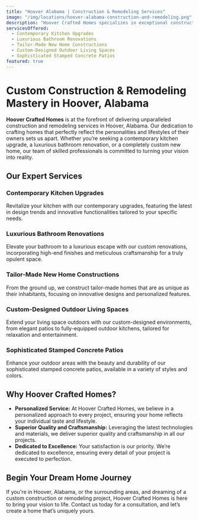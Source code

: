```yaml
---
title: "Hoover Alabama | Construction & Remodeling Services"
image: "/img/locations/hoover-alabama-construction-and-remodeling.png"
description: "Hoover Crafted Homes specializes in exceptional construction and remodeling services in Hoover, Alabama, delivering personalized and innovative home solutions tailored to your unique lifestyle."
servicesOffered:
  - Contemporary Kitchen Upgrades
  - Luxurious Bathroom Renovations
  - Tailor-Made New Home Constructions
  - Custom-Designed Outdoor Living Spaces
  - Sophisticated Stamped Concrete Patios
featured: true
---
```


# Custom Construction & Remodeling Mastery in Hoover, Alabama

**Hoover Crafted Homes** is at the forefront of delivering unparalleled construction and remodeling services in Hoover, Alabama. Our dedication to crafting homes that perfectly reflect the personalities and lifestyles of their owners sets us apart. Whether you’re seeking a contemporary kitchen upgrade, a luxurious bathroom renovation, or a completely custom new home, our team of skilled professionals is committed to turning your vision into reality.

## Our Expert Services

### Contemporary Kitchen Upgrades

Revitalize your kitchen with our contemporary upgrades, featuring the latest in design trends and innovative functionalities tailored to your specific needs.

### Luxurious Bathroom Renovations

Elevate your bathroom to a luxurious escape with our custom renovations, incorporating high-end finishes and meticulous craftsmanship for a truly opulent space.

### Tailor-Made New Home Constructions

From the ground up, we construct tailor-made homes that are as unique as their inhabitants, focusing on innovative designs and personalized features.

### Custom-Designed Outdoor Living Spaces

Extend your living space outdoors with our custom-designed environments, from elegant patios to fully-equipped outdoor kitchens, tailored for relaxation and entertainment.

### Sophisticated Stamped Concrete Patios

Enhance your outdoor areas with the beauty and durability of our sophisticated stamped concrete patios, available in a variety of styles and colors.

## Why Hoover Crafted Homes?

- **Personalized Service:** At Hoover Crafted Homes, we believe in a personalized approach to every project, ensuring your home reflects your individual taste and lifestyle.
- **Superior Quality and Craftsmanship:** Leveraging the latest technologies and materials, we deliver superior quality and craftsmanship in all our projects.
- **Dedicated to Excellence:** Your satisfaction is our priority. We’re dedicated to excellence, ensuring every detail of your project is executed to perfection.

## Begin Your Dream Home Journey

If you're in Hoover, Alabama, or the surrounding areas, and dreaming of a custom construction or remodeling project, Hoover Crafted Homes is here to bring your vision to life. Contact us today for a consultation, and let’s create a home that’s uniquely yours.
